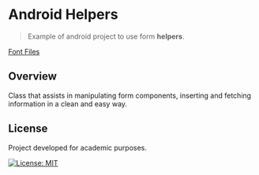 # Android Helpers
> Example of android project to use form **helpers**.

[Font Files](AndroidHelpers/app/src/main/java/com/guiigos/androidhelpers)

## Overview
Class that assists in manipulating form components, inserting and fetching information in a clean and easy way.

## License
Project developed for academic purposes.

[![License: MIT](https://img.shields.io/badge/License-MIT-blue.svg)](./LICENSE)
